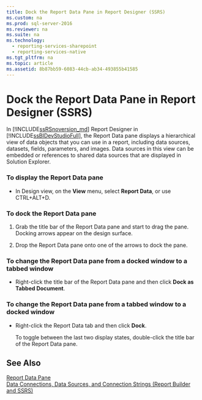 ```yaml
---
title: Dock the Report Data Pane in Report Designer (SSRS)
ms.custom: na
ms.prod: sql-server-2016
ms.reviewer: na
ms.suite: na
ms.technology: 
  - reporting-services-sharepoint
  - reporting-services-native
ms.tgt_pltfrm: na
ms.topic: article
ms.assetid: 8b87bb59-6083-44cb-ab34-493855b41585
---
```

# Dock the Report Data Pane in Report Designer (SSRS)
  In [!INCLUDE[ssRSnoversion_md](../../Token/Other/ssRSnoversion_md.md)] Report Designer in [!INCLUDE[ssBIDevStudioFull](../../Token/Other/ssBIDevStudioFull_md.md)], the Report Data pane displays a hierarchical view of data objects that you can use in a report, including data sources, datasets, fields, parameters, and images. Data sources in this view can be embedded or references to shared data sources that are displayed in Solution Explorer.  
  
### To display the Report Data pane  
  
-   In Design view, on the **View** menu, select **Report Data**, or use CTRL+ALT+D.
  
### To dock the Report Data pane  
  
1.  Grab the title bar of the Report Data pane and start to drag the pane. Docking arrows appear on the design surface.  
  
2.  Drop the Report Data pane onto one of the arrows to dock the pane.  
  
### To change the Report Data pane from a docked window to a tabbed window  
  
-   Right\-click the title bar of the Report Data pane and then click **Dock as Tabbed Document**.  
  
### To change the Report Data pane from a tabbed window to a docked window  
  
-   Right\-click the Report Data tab and then click **Dock**.  
  
     To toggle between the last two display states, double\-click the title bar of the Report Data pane.  
  
## See Also  
 [Report Data Pane](../../Topics/TopicNameNotContainA/Report-Data-Pane.md)   
 [Data Connections, Data Sources, and Connection Strings &#40;Report Builder and SSRS&#41;](../../Topics/TopicNameNotContainA/Data-Connections,-Data-Sources,-and-Connection-Strings--Report-Builder-and-SSRS-.md)  
  
  